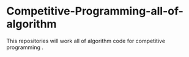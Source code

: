 # Competitive-Programming-all-of-algorithm
This repositories will work all of algorithm code for competitive programming .